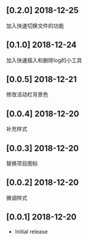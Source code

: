 ## [0.2.0] 2018-12-25
加入快速切换文件的功能

## [0.1.0] 2018-12-24
加入快速插入和删除log的小工具

## [0.0.5] 2018-12-21
修改活动栏背景色

## [0.0.4] 2018-12-20
补充样式

## [0.0.3] 2018-12-20
替换项目图标

## [0.0.2] 2018-12-20
微调样式

## [0.0.1] 2018-12-20

- Initial release
